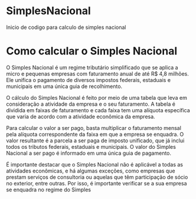 # SimplesNacional
Inicio de codigo para calculo de simples nacional

# Como calcular o Simples Nacional

O Simples Nacional é um regime tributário simplificado que se aplica a micro e pequenas empresas com faturamento anual de até R$ 4,8 milhões. Ele unifica o pagamento de diversos impostos federais, estaduais e municipais em uma única guia de recolhimento.

O cálculo do Simples Nacional é feito por meio de uma tabela que leva em consideração a atividade da empresa e o seu faturamento. A tabela é dividida em faixas de faturamento e cada faixa tem uma alíquota específica que varia de acordo com a atividade econômica da empresa.

Para calcular o valor a ser pago, basta multiplicar o faturamento mensal pela alíquota correspondente da faixa em que a empresa se enquadra. O valor resultante é a parcela a ser paga de imposto unificado, que já inclui todos os tributos federais, estaduais e municipais. O valor do Simples Nacional a ser pago é informado em uma única guia de pagamento.

É importante destacar que o Simples Nacional não é aplicável a todas as atividades econômicas, e há algumas exceções, como empresas que prestam serviços de consultoria ou aquelas que têm participação de sócio no exterior, entre outras. Por isso, é importante verificar se a sua empresa se enquadra no regime do Simples
